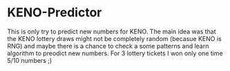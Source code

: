 # KENO-Predictor
This is only try to predict new numbers for KENO.
The main idea was that the KENO lottery draws might not be completely random (becasue KENO is RNG) and maybe there is a chance to check a some patterns and learn algorithm to preodict new numbers.
For 3 lottery tickets I won only one time 5/10 numbers ;)
